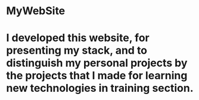 # MyWebSite
# I developed this website, for presenting my stack, and to distinguish my personal projects by the projects that I made for learning new technologies in training section.
